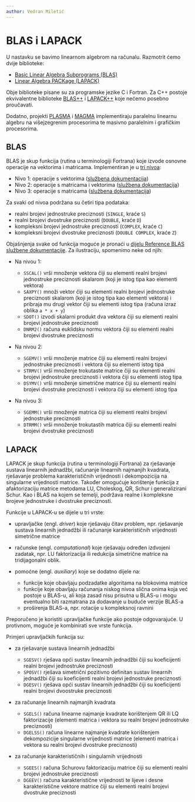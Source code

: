 ```yaml
---
author: Vedran Miletić
---
```


# BLAS i LAPACK

U nastavku se bavimo linearnom algebrom na računalu. Razmotrit ćemo dvije biblioteke:

- [Basic Linear Algebra Subprograms (BLAS)](https://www.netlib.org/blas/)
- [Linear Algebra PACKage (LAPACK)](https://www.netlib.org/lapack/)

Obje biblioteke pisane su za programske jezike C i Fortran. Za C++ postoje ekvivalentne biblioteke [BLAS++](https://bitbucket.org/icl/blaspp) i [LAPACK++](https://bitbucket.org/icl/lapackpp) koje nećemo posebno proučavati.

Dodatno, projekti [PLASMA](https://icl.cs.utk.edu/plasma/) i [MAGMA](https://icl.utk.edu/magma/) implementiraju paralelnu linearnu algebru na višejzegrenim procesorima te masivno paralelnim i grafičkim procesorima.

## BLAS

BLAS je skup funkcija (rutina u terminologiji Fortrana) koje izvode osnovne operacije na vektorima i matricama. Implementiran je u [tri nivoa](https://www.netlib.org/blas/#_blas_routines):

- Nivo 1: operacije s vektorima ([službena dokumentacija](https://www.netlib.org/blas/#_level_1))
- Nivo 2: operacije s matricama i vektorima ([službena dokumentacija](https://www.netlib.org/blas/#_level_2))
- Nivo 3: operacije s matricama ([službena dokumentacija](https://www.netlib.org/blas/#_level_3))

Za svaki od nivoa podržana su četiri tipa podataka:

- realni brojevi jednostruke preciznosti (`SINGLE`, kraće `S`)
- realni brojevi dvostruke preciznosti (`DOUBLE`, kraće `D`)
- kompleksni brojevi jednostruke preciznosti (`COMPLEX`, kraće `C`)
- kompleksni brojevi dvostruke preciznosti (`DOUBLE COMPLEX`, kraće `Z`)

Objašnjenja svake od funkcija moguće je pronaći u [dijelu Reference BLAS službene dokumentacije](https://www.netlib.org/lapack/explore-html/topics.html). Za ilustraciju, spomenimo neke od njih:

- Na nivou 1:

    - `SSCAL()` vrši množenje vektora čiji su elementi realni brojevi jednostruke preciznosti skalarom (koji je istog tipa kao elementi vektora)
    - `SAXPY()` množi vektor čiji su elementi realni brojevi jednostruke preciznosti skalarom (koji je istog tipa kao elementi vektora) i pribraja mu drugi vektor čiji su elementi istog tipa (računa izraz oblika `a * x + y`)
    - `SDOT()` izvodi skalarni produkt dva vektora čiji su elementi realni brojevi jednostruke preciznosti
    - `DNRM2()` računa euklidsku normu vektora čiji su elementi realni brojevi dvostruke preciznosti

- Na nivou 2:

    - `SGEMV()` vrši množenje matrice čiji su elementi realni brojevi jednostruke preciznosti i vektora čiji su elementi istog tipa
    - `STRMV()` vrši množenje trokutaste matrice čiji su elementi realni brojevi jednostruke preciznosti i vektora čiji su elementi istog tipa
    - `DSYMV()` vrši množenje simetrične matrice čiji su elementi realni brojevi dvostruke preciznosti i vektora čiji su elementi istog tipa

- Na nivou 3:

    - `SGEMM()` vrši množenje matrica čiji su elementi realni brojevi jednostruke preciznosti
    - `DTRMM()` vrši množenje trokutastih matrica čiji su elementi realni brojevi dvostruke preciznosti

## LAPACK

LAPACK je skup funkcija (rutina u terminologiji Fortrana) za rješavanje sustava linearnih jednadžbi, računanje linearnih najmanjih kvadrata, rješavanje problema karakterističnih vrijednosti i dekompozicija na singularne vrijednosti matrice. Također omogućuje korištenje funkcija z afaktorizaciju matrice metodama LU, Choleskog, QR, Schur i generalizirani Schur. Kao i BLAS na kojem se temelji, podržava realne i kompleksne brojeve jednostruke i dvostruke preciznosti.

Funkcije u LAPACK-u se dijele u tri vrste:

- upravljačke (engl. *driver*) koje rješavaju čitav problem, npr. rješavanje sustava linearnih jednadžbi ili računanje karakterističnih vrijednosti simetrične matrice
- računske (engl. *computational*) koje rješavaju određen izdvojeni zadatak, npr. LU faktorizacija ili redukcija simetrične matrice na tridijagonalni oblik.
- pomoćne (engl. *auxiliary*) koje se dodatno dijele na:

    - funkcije koje obavljaju podzadatke algoritama na blokovima matrice
    - funkcije koje obavljaju računanja niskog nivoa slična onima koja već postoje u BLAS-u, ali koja zasad nisu prisutna u BLAS-u i mogu eventualno biti razmatrana za dodavanje u buduće verzije BLAS-a
    - proširenja BLAS-a, npr. rotacije u kompleksnoj ravnini

Preporučeno je koristiti upravljačke funkcije ako postoje odgovarajuće. U protivnom, moguće je kombinirati sve vrste funkcija.

Primjeri upravljačkih funkcija su:

- za rješavanje sustava linearnih jednadžbi

    - `SGESV()` rješava opći sustav linearnih jednadžbi čiji su koeficijenti realni brojevi jednostruke preciznosti
    - `SPOSV()` rješava simetrični pozitivno definitan sustav linearnih jednadžbi čiji su koeficijenti realni brojevi jednostruke preciznosti
    - `DGESV()` rješava opći sustav linearnih jednadžbi čiji su koeficijenti realni brojevi dvoostruke preciznosti

- za računanje linearnih najmanjih kvadrata

    - `SGELS()` računa linearne najmanje kvadrate korištenjem QR ili LQ faktorizacije (elementi matrica i vektora su realni brojevi jednostruke preciznosti)
    - `DGELSS()` računa linearne najmanje kvadrate korištenjem dekompozicije singularne vrijednosti matrice (elementi matrica i vektora su realni brojevi dvostruke preciznosti)

- za računanje karakterističnih i singularnih vrijednosti

    - `SGEES()` računa Schurovu faktorizaciju matrice čiji su elementi realni brojevi jednostruke preciznosti
    - `DGEEV()` računa karakteristične vrijednosti te lijeve i desne karakteristične vektore matrice čiji su elementi realni brojevi dvostruke preciznosti
